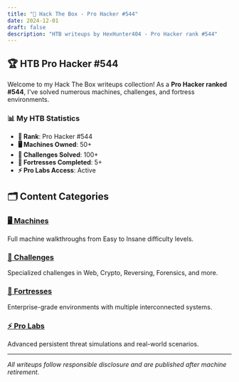 ```yaml
---
title: "🎯 Hack The Box - Pro Hacker #544"
date: 2024-12-01
draft: false
description: "HTB writeups by HexHunter404 - Pro Hacker rank #544"
---
```


## 🏆 HTB Pro Hacker #544

Welcome to my Hack The Box writeups collection! As a **Pro Hacker ranked #544**, I've solved numerous machines, challenges, and fortress environments.

### 📊 My HTB Statistics

- **🏅 Rank**: Pro Hacker #544
- **🖥️ Machines Owned**: 50+
- **🧩 Challenges Solved**: 100+
- **🏰 Fortresses Completed**: 5+
- **⚡ Pro Labs Access**: Active

## 🗂️ Content Categories

### [🖥️ Machines](/writeups/htb/machines/)
Full machine walkthroughs from Easy to Insane difficulty levels.

### [🧩 Challenges](/writeups/htb/challenges/)
Specialized challenges in Web, Crypto, Reversing, Forensics, and more.

### [🏰 Fortresses](/writeups/htb/fortresses/)
Enterprise-grade environments with multiple interconnected systems.

### [⚡ Pro Labs](/writeups/htb/prolabs/)
Advanced persistent threat simulations and real-world scenarios.

---

*All writeups follow responsible disclosure and are published after machine retirement.*